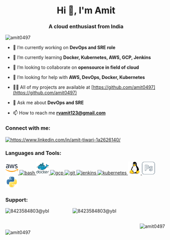 <h1 align="center">Hi 👋, I'm Amit</h1>
<h3 align="center">A cloud enthusiast from India</h3>

<p align="left"> <img src="https://komarev.com/ghpvc/?username=amit0497&label=Profile%20views&color=0e75b6&style=flat" alt="amit0497" /> </p>

- 🔭 I’m currently working on **DevOps and SRE role**

- 🌱 I’m currently learning **Docker, Kubernetes, AWS, GCP, Jenkins**

- 👯 I’m looking to collaborate on **opensource in field of cloud**

- 🤝 I’m looking for help with **AWS, DevOps, Docker, Kubernetes**

- 👨‍💻 All of my projects are available at [https://github.com/amit0497](https://github.com/amit0497)

- 💬 Ask me about **DevOps and SRE**

- 📫 How to reach me **rvamit123@gmail.com**

<h3 align="left">Connect with me:</h3>
<p align="left">
<a href="[https://linkedin.com/in/https://www.linkedin.com/in/amit-tiwari-1a2626140/](https://www.linkedin.com/in/amit-tiwari-1a2626140/)" target="blank"><img align="center" src="https://raw.githubusercontent.com/rahuldkjain/github-profile-readme-generator/master/src/images/icons/Social/linked-in-alt.svg" alt="https://www.linkedin.com/in/amit-tiwari-1a2626140/" height="30" width="40" /></a>
</p>

<h3 align="left">Languages and Tools:</h3>
<p align="left"> <a href="https://aws.amazon.com" target="_blank" rel="noreferrer"> <img src="https://raw.githubusercontent.com/devicons/devicon/master/icons/amazonwebservices/amazonwebservices-original-wordmark.svg" alt="aws" width="40" height="40"/> </a> <a href="https://www.gnu.org/software/bash/" target="_blank" rel="noreferrer"> <img src="https://www.vectorlogo.zone/logos/gnu_bash/gnu_bash-icon.svg" alt="bash" width="40" height="40"/> </a> <a href="https://www.docker.com/" target="_blank" rel="noreferrer"> <img src="https://raw.githubusercontent.com/devicons/devicon/master/icons/docker/docker-original-wordmark.svg" alt="docker" width="40" height="40"/> </a> <a href="https://cloud.google.com" target="_blank" rel="noreferrer"> <img src="https://www.vectorlogo.zone/logos/google_cloud/google_cloud-icon.svg" alt="gcp" width="40" height="40"/> </a> <a href="https://git-scm.com/" target="_blank" rel="noreferrer"> <img src="https://www.vectorlogo.zone/logos/git-scm/git-scm-icon.svg" alt="git" width="40" height="40"/> </a> <a href="https://www.jenkins.io" target="_blank" rel="noreferrer"> <img src="https://www.vectorlogo.zone/logos/jenkins/jenkins-icon.svg" alt="jenkins" width="40" height="40"/> </a> <a href="https://kubernetes.io" target="_blank" rel="noreferrer"> <img src="https://www.vectorlogo.zone/logos/kubernetes/kubernetes-icon.svg" alt="kubernetes" width="40" height="40"/> </a> <a href="https://www.linux.org/" target="_blank" rel="noreferrer"> <img src="https://raw.githubusercontent.com/devicons/devicon/master/icons/linux/linux-original.svg" alt="linux" width="40" height="40"/> </a> <a href="https://www.photoshop.com/en" target="_blank" rel="noreferrer"> <img src="https://raw.githubusercontent.com/devicons/devicon/master/icons/photoshop/photoshop-line.svg" alt="photoshop" width="40" height="40"/> </a> <a href="https://www.python.org" target="_blank" rel="noreferrer"> <img src="https://raw.githubusercontent.com/devicons/devicon/master/icons/python/python-original.svg" alt="python" width="40" height="40"/> </a> </p>

<h3 align="left">Support:</h3>
<p><a href="https://www.buymeacoffee.com/8423584803@ybl"> <img align="left" src="https://cdn.buymeacoffee.com/buttons/v2/default-yellow.png" height="50" width="210" alt="8423584803@ybl" /></a><a href="https://ko-fi.com/8423584803@ybl"> <img align="left" src="https://cdn.ko-fi.com/cdn/kofi3.png?v=3" height="50" width="210" alt="8423584803@ybl" /></a></p><br><br>

<p><img align="left" src="https://github-readme-stats.vercel.app/api/top-langs?username=amit0497&show_icons=true&locale=en&layout=compact" alt="amit0497" /></p>

<p>&nbsp;<img align="center" src="https://github-readme-stats.vercel.app/api?username=amit0497&show_icons=true&locale=en" alt="amit0497" /></p>
